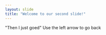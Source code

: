 ```yaml
---
layout: slide
title: "Welcome to our second slide!"
---
```

"Then I just goed"
Use the left arrow to go back

